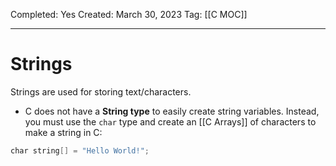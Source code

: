Completed: Yes
Created: March 30, 2023
Tag: [[C MOC]]
 


---

# Strings

Strings are used for storing text/characters.

- C does not have a **String type** to easily create string variables. Instead, you must use the `char` type and create an [[C Arrays]] of characters to make a string in C:
```c
char string[] = "Hello World!";
```
